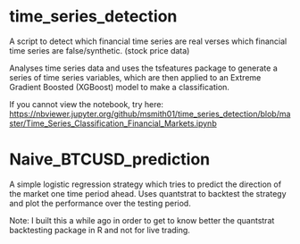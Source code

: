 # time_series_detection
A script to detect which financial time series are real verses which financial time series are false/synthetic. (stock price data)

Analyses time series data and uses the tsfeatures package to generate a series of time series variables, which are then applied to an Extreme Gradient Boosted (XGBoost) model to make a classification.

If you cannot view the notebook, try here: https://nbviewer.jupyter.org/github/msmith01/time_series_detection/blob/master/Time_Series_Classification_Financial_Markets.ipynb

# Naive_BTCUSD_prediction

A simple logistic regression strategy which tries to predict the direction of the market one time period ahead. Uses quantstrat to backtest the strategy and plot the performance over the testing period.

Note: I built this a while ago in order to get to know better the quantstrat backtesting package in R and not for live trading.
